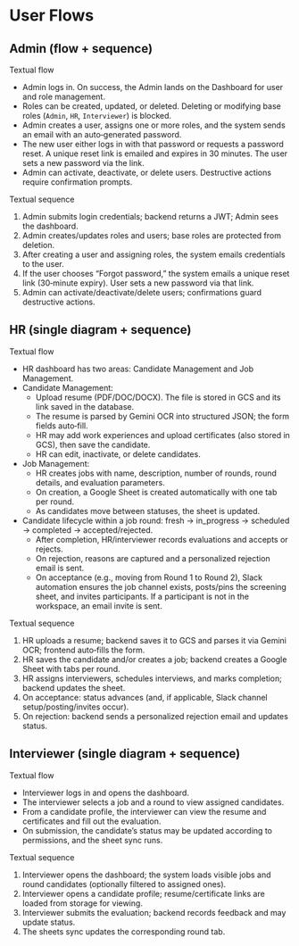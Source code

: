 # User Flows

## Admin (flow + sequence)
Textual flow

- Admin logs in. On success, the Admin lands on the Dashboard for user and role management.
- Roles can be created, updated, or deleted. Deleting or modifying base roles (`Admin`, `HR`, `Interviewer`) is blocked.
- Admin creates a user, assigns one or more roles, and the system sends an email with an auto‑generated password.
- The new user either logs in with that password or requests a password reset. A unique reset link is emailed and expires in 30 minutes. The user sets a new password via the link.
- Admin can activate, deactivate, or delete users. Destructive actions require confirmation prompts.

Textual sequence

1) Admin submits login credentials; backend returns a JWT; Admin sees the dashboard.
2) Admin creates/updates roles and users; base roles are protected from deletion.
3) After creating a user and assigning roles, the system emails credentials to the user.
4) If the user chooses “Forgot password,” the system emails a unique reset link (30‑minute expiry). User sets a new password via that link.
5) Admin can activate/deactivate/delete users; confirmations guard destructive actions.

## HR (single diagram + sequence)
Textual flow

- HR dashboard has two areas: Candidate Management and Job Management.
- Candidate Management:
  - Upload resume (PDF/DOC/DOCX). The file is stored in GCS and its link saved in the database.
  - The resume is parsed by Gemini OCR into structured JSON; the form fields auto‑fill.
  - HR may add work experiences and upload certificates (also stored in GCS), then save the candidate.
  - HR can edit, inactivate, or delete candidates.
- Job Management:
  - HR creates jobs with name, description, number of rounds, round details, and evaluation parameters.
  - On creation, a Google Sheet is created automatically with one tab per round.
  - As candidates move between statuses, the sheet is updated.
- Candidate lifecycle within a job round: fresh → in_progress → scheduled → completed → accepted/rejected.
  - After completion, HR/interviewer records evaluations and accepts or rejects.
  - On rejection, reasons are captured and a personalized rejection email is sent.
  - On acceptance (e.g., moving from Round 1 to Round 2), Slack automation ensures the job channel exists, posts/pins the screening sheet, and invites participants. If a participant is not in the workspace, an email invite is sent.

Textual sequence

1) HR uploads a resume; backend saves it to GCS and parses it via Gemini OCR; frontend auto‑fills the form.
2) HR saves the candidate and/or creates a job; backend creates a Google Sheet with tabs per round.
3) HR assigns interviewers, schedules interviews, and marks completion; backend updates the sheet.
4) On acceptance: status advances (and, if applicable, Slack channel setup/posting/invites occur).
5) On rejection: backend sends a personalized rejection email and updates status.

## Interviewer (single diagram + sequence)
Textual flow

- Interviewer logs in and opens the dashboard.
- The interviewer selects a job and a round to view assigned candidates.
- From a candidate profile, the interviewer can view the resume and certificates and fill out the evaluation.
- On submission, the candidate’s status may be updated according to permissions, and the sheet sync runs.

Textual sequence

1) Interviewer opens the dashboard; the system loads visible jobs and round candidates (optionally filtered to assigned ones).
2) Interviewer opens a candidate profile; resume/certificate links are loaded from storage for viewing.
3) Interviewer submits the evaluation; backend records feedback and may update status.
4) The sheets sync updates the corresponding round tab.
